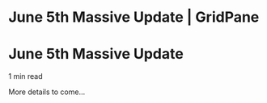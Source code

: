 # June 5th Massive Update | GridPane

# June 5th Massive Update

 

1 min read

More details to come…

 


